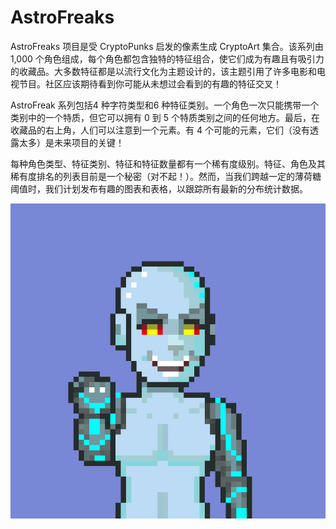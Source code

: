 # AstroFreaks

AstroFreaks 项目是受 CryptoPunks 启发的像素生成 CryptoArt 集合。该系列由 1,000 个角色组成，每个角色都包含独特的特征组合，使它们成为有趣且有吸引力的收藏品。大多数特征都是以流行文化为主题设计的，该主题引用了许多电影和电视节目。社区应该期待看到你可能从未想过会看到的有趣的特征交叉！

AstroFreak 系列包括4 种字符类型和6 种特征类别。一个角色一次只能携带一个类别中的一个特质，但它可以拥有 0 到 5 个特质类别之间的任何地方。最后，在收藏品的右上角，人们可以注意到一个元素。有 4 个可能的元素，它们（没有透露太多）是未来项目的关键！

每种角色类型、特征类别、特征和特征数量都有一个稀有度级别。特征、角色及其稀有度排名的列表目前是一个秘密（对不起！）。然而，当我们跨越一定的薄荷糖阈值时，我们计划发布有趣的图表和表格，以跟踪所有最新的分布统计数据。

![nft](unnamed.png)
